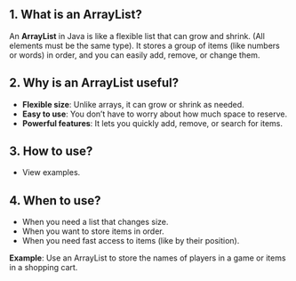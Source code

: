 ## 1. What is an ArrayList?

An **ArrayList** in Java is like a flexible list that can grow and shrink. (All elements must be the same type). It stores a group of items (like numbers or words) in order, and you can easily add, remove, or change them.

## 2. Why is an ArrayList useful?

* **Flexible size**: Unlike arrays, it can grow or shrink as needed.
* **Easy to use**: You don’t have to worry about how much space to reserve.
* **Powerful features**: It lets you quickly add, remove, or search for items.

## 3. How to use?

* View examples.

## 4. When to use?

* When you need a list that changes size.
* When you want to store items in order.
* When you need fast access to items (like by their position).

**Example**: Use an ArrayList to store the names of players in a game or items in a shopping cart.